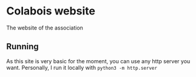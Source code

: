 # Colabois website

The website of the association

## Running

As this site is very basic for the moment, you can use any http server you want. Personally, I run it locally with `python3 -m http.server`
